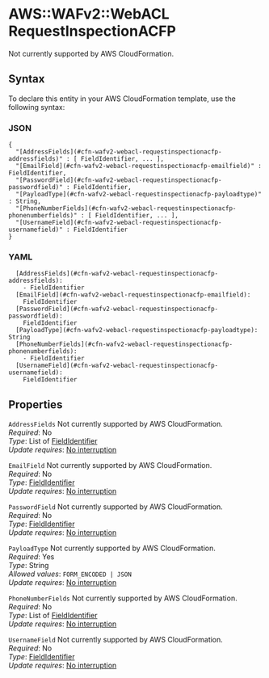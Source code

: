 # AWS::WAFv2::WebACL RequestInspectionACFP<a name="aws-properties-wafv2-webacl-requestinspectionacfp"></a>

Not currently supported by AWS CloudFormation\.

## Syntax<a name="aws-properties-wafv2-webacl-requestinspectionacfp-syntax"></a>

To declare this entity in your AWS CloudFormation template, use the following syntax:

### JSON<a name="aws-properties-wafv2-webacl-requestinspectionacfp-syntax.json"></a>

```
{
  "[AddressFields](#cfn-wafv2-webacl-requestinspectionacfp-addressfields)" : [ FieldIdentifier, ... ],
  "[EmailField](#cfn-wafv2-webacl-requestinspectionacfp-emailfield)" : FieldIdentifier,
  "[PasswordField](#cfn-wafv2-webacl-requestinspectionacfp-passwordfield)" : FieldIdentifier,
  "[PayloadType](#cfn-wafv2-webacl-requestinspectionacfp-payloadtype)" : String,
  "[PhoneNumberFields](#cfn-wafv2-webacl-requestinspectionacfp-phonenumberfields)" : [ FieldIdentifier, ... ],
  "[UsernameField](#cfn-wafv2-webacl-requestinspectionacfp-usernamefield)" : FieldIdentifier
}
```

### YAML<a name="aws-properties-wafv2-webacl-requestinspectionacfp-syntax.yaml"></a>

```
  [AddressFields](#cfn-wafv2-webacl-requestinspectionacfp-addressfields): 
    - FieldIdentifier
  [EmailField](#cfn-wafv2-webacl-requestinspectionacfp-emailfield): 
    FieldIdentifier
  [PasswordField](#cfn-wafv2-webacl-requestinspectionacfp-passwordfield): 
    FieldIdentifier
  [PayloadType](#cfn-wafv2-webacl-requestinspectionacfp-payloadtype): String
  [PhoneNumberFields](#cfn-wafv2-webacl-requestinspectionacfp-phonenumberfields): 
    - FieldIdentifier
  [UsernameField](#cfn-wafv2-webacl-requestinspectionacfp-usernamefield): 
    FieldIdentifier
```

## Properties<a name="aws-properties-wafv2-webacl-requestinspectionacfp-properties"></a>

`AddressFields`  <a name="cfn-wafv2-webacl-requestinspectionacfp-addressfields"></a>
Not currently supported by AWS CloudFormation\.  
*Required*: No  
*Type*: List of [FieldIdentifier](aws-properties-wafv2-webacl-fieldidentifier.md)  
*Update requires*: [No interruption](https://docs.aws.amazon.com/AWSCloudFormation/latest/UserGuide/using-cfn-updating-stacks-update-behaviors.html#update-no-interrupt)

`EmailField`  <a name="cfn-wafv2-webacl-requestinspectionacfp-emailfield"></a>
Not currently supported by AWS CloudFormation\.  
*Required*: No  
*Type*: [FieldIdentifier](aws-properties-wafv2-webacl-fieldidentifier.md)  
*Update requires*: [No interruption](https://docs.aws.amazon.com/AWSCloudFormation/latest/UserGuide/using-cfn-updating-stacks-update-behaviors.html#update-no-interrupt)

`PasswordField`  <a name="cfn-wafv2-webacl-requestinspectionacfp-passwordfield"></a>
Not currently supported by AWS CloudFormation\.  
*Required*: No  
*Type*: [FieldIdentifier](aws-properties-wafv2-webacl-fieldidentifier.md)  
*Update requires*: [No interruption](https://docs.aws.amazon.com/AWSCloudFormation/latest/UserGuide/using-cfn-updating-stacks-update-behaviors.html#update-no-interrupt)

`PayloadType`  <a name="cfn-wafv2-webacl-requestinspectionacfp-payloadtype"></a>
Not currently supported by AWS CloudFormation\.  
*Required*: Yes  
*Type*: String  
*Allowed values*: `FORM_ENCODED | JSON`  
*Update requires*: [No interruption](https://docs.aws.amazon.com/AWSCloudFormation/latest/UserGuide/using-cfn-updating-stacks-update-behaviors.html#update-no-interrupt)

`PhoneNumberFields`  <a name="cfn-wafv2-webacl-requestinspectionacfp-phonenumberfields"></a>
Not currently supported by AWS CloudFormation\.  
*Required*: No  
*Type*: List of [FieldIdentifier](aws-properties-wafv2-webacl-fieldidentifier.md)  
*Update requires*: [No interruption](https://docs.aws.amazon.com/AWSCloudFormation/latest/UserGuide/using-cfn-updating-stacks-update-behaviors.html#update-no-interrupt)

`UsernameField`  <a name="cfn-wafv2-webacl-requestinspectionacfp-usernamefield"></a>
Not currently supported by AWS CloudFormation\.  
*Required*: No  
*Type*: [FieldIdentifier](aws-properties-wafv2-webacl-fieldidentifier.md)  
*Update requires*: [No interruption](https://docs.aws.amazon.com/AWSCloudFormation/latest/UserGuide/using-cfn-updating-stacks-update-behaviors.html#update-no-interrupt)